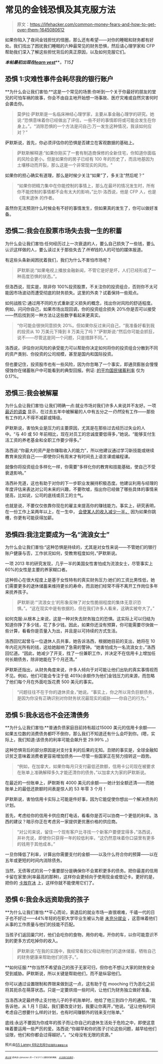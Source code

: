 # 常见的金钱恐惧及其克服方法

> 原文：<https://lifehacker.com/common-money-fears-and-how-to-get-over-them-1645080612>

如果你陷入了夜间金钱担忧的怪圈，那么还有希望——对你的睡眠和财务都有好处。我们找出了困扰我们睡眠的六种最常见的财务恐惧，然后请心理学家和 CFP 帮助我们深入了解这些担忧背后的真正原因，以及如何克服它们。



***本帖最初出现在***[***learn vest***](http://www.learnvest.com/2014/10/fear-of-money/)***。*T15】**

## 恐惧 1:灾难性事件会耗尽我的银行账户

**为什么会让我们害怕:**这是一个常见的场景:你听到一个关于你最好的朋友的堂兄的可怕车祸的故事，你会不由自主地开始想一场事故、医疗灾难或自然灾害何时会袭击你。

> 莫伊拉·萨默斯是一名临床神经心理学家，主要从事金融心理学的研究。她说:“恐惧意味着你已经做出了评估，一些不好的事情即将或可能会发生在你身上。”。“消除恐惧的一个方法是问自己:万一发生这种情况，我该如何应对？”

萨默斯说，首先，你必须评估你的恐惧是否建立在客观数据的基础上。

> 萨默斯解释道:“如果你刚买了一套有制造商保修的全新住宅，你知道你面临的风险会更小。但是如果你的房子已经有 100 年的历史了，而且地基因为土壤移动而开裂，那么这是一个非常现实的风险。"

如果你的担心确实有道理，那么是时候少关注“如果”了，多关注“然后呢？”

> “如果你把精力集中在你能控制的事情上，那么在最坏的情况发生时，所有你不能控制的事情都不会有太大的影响，”比尔·洛西说，他是 CFP 人，也是《周末退休 的作者。

虽然你无法预测什么时候会有不好的事情发生，但如果真的发生了，你可以做好准备。

## 恐惧二:我会在股票市场失去我一生的积蓄

为什么会让我们害怕:任何经历过上一次衰退的人，要么自己损失了一些钱，要么认识这样做的人，要么读过关于那些失去了*所有*钱的人的可怕的媒体报道。

有这些头条新闻困扰着我们，我们为什么不害怕市场呢？

> 萨默斯说:“如果电视上播放金融新闻，不管它是好是坏，人们已经形成了一种高度恐惧的状态。”。

但洛西说，现实是，除非你 100%投资股票，不关注你的投资组合，否则你不太可能因市场波动而遭受彻底的财务损失。这里的外卖？试着保持一些观点。

如何战胜它:通过用不同的方式重新定义损失的概念，找出你对风险的舒适程度。例如，问问你自己，如果市场出现回调，你的投资组合损失 20%你是否可以接受——然后找到另一种方法让这些数字看起来更真实。

> “你可能会很快同意损失 20%。但如果你反过来问自己，“我准备好看到我的投资从 10 万美元下降到 8 万美元了吗？”萨默斯说:“然后你可能会抓狂，说不——尽管这是同一个问题，只是措辞不同。”。

洛西说，评估你对风险的承受能力可以帮助你决定如何将你的投资组合分散到不同的资产类别、你投资的公司规模，甚至是国内和国际投资。

但也要记住，投资股市也有一些风险，因为你忽略了一个事实，即通货膨胀会慢慢侵蚀你在储蓄账户中可能看到的典型回报。例证: [的平均国民储蓄利率](http://www.gobankingrates.com/savings-account/what-average-savings-account-interest-rate/) 仅为 0.17%。

## 恐惧三:我会被解雇

为什么会让我们害怕:让我们明确一点:就业市场对我们许多人来说并不友好。一项 [最近的调查](http://money.cnn.com/2014/09/22/news/economy/long-term-umemployment-survey/) 显示，在过去五年中被解雇的人中有五分之一*仍然*没有工作——那些有工作的人不得不减薪或降级。

萨默斯说，害怕失业是压力的主要原因，尤其是在那些过去经历过失业的人中。“与 40 或 50 年前相比，现在对员工的忠诚度要低得多，”她说。“能够支付生活工资的养老基金和全职工作要少得多。”

洛西说:“你最大的资产是你赚取收入的能力”，所以他建议通过学习新技能或继续教育来投资自己——即使你只有周末才有时间去上语言课或编程课。

就像你将投资组合多样化一样，你需要“多样化你的教育和技能基础，使自己不受衰退影响。”

洛西补充道，这也有助于对你的下一步职业发展持积极态度。他建议利用与经理的年度评估来表达对公司未来的兴趣，不要吹嘘，指出你已经做了哪些具体的事情来提高，比如说，公司的底线或员工的士气。

也就是说，不要仅仅依靠你现在的雇主来提高你的赚钱能力。事实上，研究表明，在一份工作上呆两年以上，在一生中， [会使某人的收入减少一半，](http://www.forbes.com/sites/cameronkeng/2014/06/22/employees-that-stay-in-companies-longer-than-2-years-get-paid-50-less/) 因为如果你跳槽，你更有可能获得加薪。

## 恐惧四:我注定要成为一名“流浪女士”

为什么会让我们害怕:“这种恐惧是持续的，尤其是对女性来说——不管她们的银行账户健康与否，工作状况如何，受教育程度如何，”萨默斯说。

一项 2013 年的研究发现，几乎一半的美国女性害怕成为流浪女士，尽管事实上 60%的女性是主要的养家糊口者。

这种担心在很大程度上是基于女性特有的真实财务压力:她们的工资比男性低，她们需要更多的退休储蓄来维持更长的寿命，而且她们经常不得不离开工作岗位多年来抚养孩子。

> 萨默斯说:“‘流浪女士’的形象反映了对女性脆弱程度的集体无意识恐惧。”。“这在现实中是有依据的，但在我们许多人看来，这确实被夸大了。”

如何克服:从根本上来说，这是一种对失去财务独立的恐惧。这实际上可以归结为知道你挣了多少钱，花了多少钱。因此，如果你还没有预算，你可能需要尽快做一些计算，看看你是否量入为出，并且是以可持续的方式生活。

洛西回忆起曾与一位退休人员共事，她告诉洛西，根据她目前的支出，她将在 10 年内花光所有的钱，这给她敲响了急需的警钟。“她害怕成为一名流浪女士，”洛西回忆道。“因此，她减少了开支，找了一份兼职工作，并决定不在信用卡上增加任何长期债务，除非她能在下个月还清。”

萨默斯还指出，从财务角度来说，许多人倾向于对可能让他们出轨的真实事情视而不见。例如，他们可能会专注于低 401(k)余额作为他们金钱压力的来源，而忽略了他们每个月在外面吃饭花费 500 美元的事实。

> “问题往往不在于你的退休资金，”她说。“事实上，你之所以背负巨额债务，是因为你没有正确识别对你财务状况最现实的威胁——你自己的行为。”

## 恐惧 5:我永远也不会还清债务

**为什么让我们害怕:**普通负债家庭目前持有超过15000 美元的信用卡余额——如果五位数的消费债务都吓不倒你，那么我们不知道还有什么会吓到你。(嗯，实际上，我们知道:该债务的利率可能会飙升至 29.99% 。)

这种恐惧背后的部分原因是对支付复利的后果的无知。丑陋的事实是，全球金融知识贫乏意味着消费者更容易增加债务——尽管一些国家正在努力扭转这一趋势。

> “例如，在加拿大，如果你每月只支付最低还款额，信用卡公司现在被要求在账单上准确解释多久才能还清你的债务，”以加拿大为家的萨默斯说。

在最近的一份账单上，萨默斯有 4000 美元的余额——她计划全额还清——而她账单上的最低还款额时间表是惊人的 53 年零 3 个月！

萨默斯说，害怕信用卡实际上可能是件好事，因为它能促使你想出一个解决债务的计划。

首先，考虑给你的信用卡供应商打电话，看看你是否可以协商一个更低的利率。洛西的建议？暗示你正在考虑另一家提供更优惠价格的供应商。

> “对公司来说，留住一个现有客户比寻找一个新客户要便宜得多，”洛西说，并补充说，即使你只获得一年的较低利率，“这仍然意味着你口袋里有更多的钱用于其他成本。”

一旦你降低了利率，计算出你需要支付的金额——以及什么符合你的预算——以在五年或更短的时间内消除债务。

当然，无债等式的另一个重要部分是确保你不会累积更多的债务。把你最差的信用卡留在家里(利率最高的那种)，这样你会更倾向于使用现金或借记卡。更好的是，把你的 [卡放在冰](http://www.learnvest.com/2014/01/all-cash-diet-changed-my-life/) 上，这样你就不能使用它们了。

## 恐惧 6:我会永远资助我的孩子

**为什么让我们害怕:**平心而论，衰退后的就业市场一直很艰难，千禧一代的日子也不好过——44%年轻的在职大学毕业生被认为是 [未充分就业](http://www.cnbc.com/id/101427859#) ，这意味着他们从事的工作质量与他们的技能不匹配。

当孩子们返回巢穴时，他们会吃你的食物，用你的电，开你的车，以你可能意识不到的更多方式吃掉你的收入。

> 萨默斯说:“在我的实践中，我经常看到父母动用他们的退休储蓄，牺牲自己的财务健康来帮助他们的孩子。”。

**如何征服:**你当然不希望自己的孩子无家可归，但你也不想让大家的财务安全受到威胁。萨默斯说，所以关键是帮助他们，而不是纵容他们。

你可以通过设置限制和界限来做到这一点，这有助于在 mooching 行为恶化之前将其扼杀在萌芽状态。只是一定要烘焙一些时间，让他们为财务独立做好准备。

当洛西决定最终停止支付他儿子的手机账单时，他给了他三到四个月的通知。“我告诉他，从 1 月 1 日起，我们要改变计划，我要让你离开，”他说。“这让他有时间考虑自己想要什么样的计划，也有时间赚额外的钱来支付账单。”

底线:永远不要因为你成年的孩子而让你自己的退休生活处于危险之中，即使这意味着要运用一些严厉的爱。洛西说:“你越早和你的孩子讨论这些问题，越早给他们设限，他们和你都会过得越好。”。“父母没有无限的资源。”

<small>照片由</small>[<small>55 Laney 69</small>](https://www.flickr.com/photos/hansel5569/)<small>[<small>迈克拜尔</small>](https://www.flickr.com/photos/photophonic/)<small>[<small>经理网</small>](https://www.flickr.com/photos/75144711@N02/)<small>[<small>苏珊娜塞尔索</small>](https://www.flickr.com/photos/plousia/)<small></small></small></small></small>

* * *

<small><small><small>[*<small>两分钱</small>*](http://twocents.lifehacker.com/) *<small>是来自 Lifehacker 的一个关于个人理财的新博客。</small>* [*<small>关注我们这里的</small>*](https://twitter.com/TwoCentsLH) <small>*。*</small></small></small></small>

<small><small></small></small>